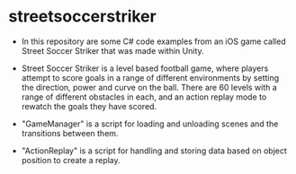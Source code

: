 # streetsoccerstriker

- In this repository are some C# code examples from an iOS game called Street Soccer Striker that was made within Unity.
- Street Soccer Striker is a level based football game, where players attempt to score goals in a range of different environments by setting the direction, power and curve on the ball. There are 60 levels with a range of different obstacles in each, and an action replay mode to rewatch the goals they have scored.

- "GameManager" is a script for loading and unloading scenes and the transitions between them.
- "ActionReplay" is a script for handling and storing data based on object position to create a replay.
